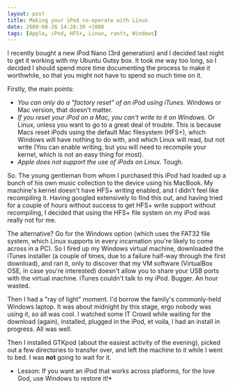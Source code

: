 ```yaml
---
layout: post
title: Making your iPod co-operate with Linux
date: 2008-08-26 14:28:39 +1000
tags: [Apple, iPod, HFS+, Linux, rants, Windows]
---
```

I recently bought a new iPod Nano (3rd generation) and I decided last night to get it working with my Ubuntu Gutsy box. It took me way too long, so I decided I should spend more time documenting the process to make it worthwhile, so that you might not have to spend so much time on it.

Firstly, the main points:

* *You can only do a "factory reset" of an iPod using iTunes.* Windows or Mac version, that doesn't matter.
* *If you reset your iPod on a Mac, you can't write to it on Windows.* Or Linux, unless you want to go to a great deal of trouble. This is because Macs reset iPods using the default Mac filesystem (HFS+), which Windows will have nothing to do with, and which Linux will read, but not write (You can enable writing, but you will need to recompile your kernel, which is not an easy thing for most).
* *Apple does not support the use of iPods on Linux.* Tough.

So. The young gentleman from whom I purchased this iPod had loaded up a bunch of his own music collection to the device using his MacBook. My machine's kernel doesn't have HFS+ writing enabled, and I didn't feel like recompiling it. Having googled extensively to find this out, and having tried for a couple of hours without success to get HFS+ write support without recompiling, I decided that using the HFS+ file system on my iPod was really not for me.

The alternative? Go for the Windows option (which uses the FAT32 file system, which Linux supports in every incarnation you're likely to come across in a PC). So I fired up my Windows virtual machine, downloaded the iTunes installer (a couple of times, due to a failure half-way through the first download), and ran it, only to discover that my VM software (VirtualBox OSE, in case you're interested) doesn't allow you to share your USB ports with the virtual machine. iTunes couldn't talk to my iPod. Bugger. An hour wasted.

Then I had a "ray of light" moment. I'd borrow the family's commonly-held Windows laptop. It was about midnight by this stage, ergo nobody was using it, so all was cool. I watched some IT Crowd while waiting for the download (again), installed, plugged in the iPod, et voila, I had an install in progress. All was well.

Then I installed GTKpod (about the easiest activity of the evening), picked out a few directories to transfer over, and left the machine to it while I went to bed. I was **not** going to wait for it.

* Lesson: If you want an iPod that works across platforms, for the love God, use Windows to restore it!*
